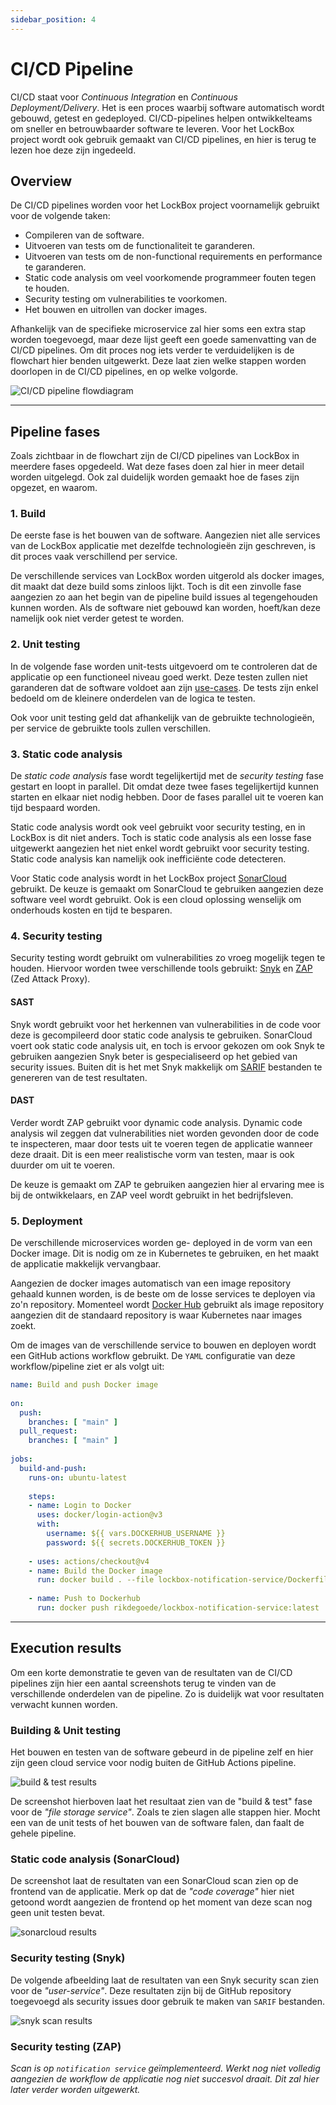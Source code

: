 ```yaml
---
sidebar_position: 4
---
```

# CI/CD Pipeline
CI/CD staat voor _Continuous Integration_ en _Continuous Deployment/Delivery_. Het is een proces waarbij software automatisch wordt gebouwd, getest en gedeployed. CI/CD-pipelines helpen ontwikkelteams om sneller en betrouwbaarder software te leveren. Voor het LockBox project wordt ook gebruik gemaakt van CI/CD pipelines, en hier is terug te lezen hoe deze zijn ingedeeld. 

## Overview
De CI/CD pipelines worden voor het LockBox project voornamelijk gebruikt voor de volgende taken:
- Compileren van de software.
- Uitvoeren van tests om de functionaliteit te garanderen.
- Uitvoeren van tests om de non-functional requirements en performance te garanderen.
- Static code analysis om veel voorkomende programmeer fouten tegen te houden. 
- Security testing om vulnerabilities te voorkomen.
- Het bouwen en uitrollen van docker images. 

Afhankelijk van de specifieke microservice zal hier soms een extra stap worden toegevoegd, maar deze lijst geeft een goede samenvatting van de CI/CD pipelines. Om dit proces nog iets verder te verduidelijken is de flowchart hier benden uitgewerkt. Deze laat zien welke stappen worden doorlopen in de CI/CD pipelines, en op welke volgorde.

![CI/CD pipeline flowdiagram](./CI-CD-flowdiagram.png)

---

## Pipeline fases
Zoals zichtbaar in de flowchart zijn de CI/CD pipelines van LockBox in meerdere fases opgedeeld. Wat deze fases doen zal hier in meer detail worden uitgelegd. Ook zal duidelijk worden gemaakt hoe de fases zijn opgezet, en waarom.

### 1. Build
De eerste fase is het bouwen van de software. Aangezien niet alle services van de LockBox applicatie met dezelfde technologieën zijn geschreven, is dit proces vaak verschillend per service. 

De verschillende services van LockBox worden uitgerold als docker images, dit maakt dat deze build soms zinloos lijkt. Toch is dit een zinvolle fase aangezien zo aan het begin van de pipeline build issues al tegengehouden kunnen worden. Als de software niet gebouwd kan worden, hoeft/kan deze namelijk ook niet verder getest te worden. 

### 2. Unit testing
In de volgende fase worden unit-tests uitgevoerd om te controleren dat de applicatie op een functioneel niveau goed werkt. Deze testen zullen niet garanderen dat de software voldoet aan zijn [use-cases](https://rikdgd.github.io/rikdegoede-s6-docs/docs/Application-Design/analyse-document#use-cases). De tests zijn enkel bedoeld om de kleinere onderdelen van de logica te testen. 

Ook voor unit testing geld dat afhankelijk van de gebruikte technologieën, per service de gebruikte tools zullen verschillen. 

### 3. Static code analysis
De *static code analysis* fase wordt tegelijkertijd met de *security testing* fase gestart en loopt in parallel. Dit omdat deze twee fases tegelijkertijd kunnen starten en elkaar niet nodig hebben. Door de fases parallel uit te voeren kan tijd bespaard worden. 

Static code analysis wordt ook veel gebruikt voor security testing, en in LockBox is dit niet anders. Toch is static code analysis als een losse fase uitgewerkt aangezien het niet enkel wordt gebruikt voor security testing. Static code analysis kan namelijk ook inefficiënte code detecteren. 

Voor Static code analysis wordt in het LockBox project [SonarCloud](https://www.sonarsource.com/products/sonarcloud/) gebruikt. De keuze is gemaakt om SonarCloud te gebruiken aangezien deze software veel wordt gebruikt. Ook is een cloud oplossing wenselijk om onderhouds kosten en tijd te besparen.

### 4. Security testing
Security testing wordt gebruikt om vulnerabilities zo vroeg mogelijk tegen te houden. Hiervoor worden twee verschillende tools gebruikt: [Snyk](https://snyk.io/) en [ZAP](https://www.zaproxy.org/) (Zed Attack Proxy). 

#### SAST
Snyk wordt gebruikt voor het herkennen van vulnerabilities in de code voor deze is gecompileerd door static code analysis te gebruiken. SonarCloud voert ook static code analysis uit, en toch is ervoor gekozen om ook Snyk te gebruiken aangezien Snyk beter is gespecialiseerd op het gebied van security issues. Buiten dit is het met Snyk makkelijk om [SARIF](https://sarifweb.azurewebsites.net/) bestanden te genereren van de test resultaten. 

#### DAST
Verder wordt ZAP gebruikt voor dynamic code analysis. Dynamic code analysis wil zeggen dat vulnerabilities niet worden gevonden door de code te inspecteren, maar door tests uit te voeren tegen de applicatie wanneer deze draait. Dit is een meer realistische vorm van testen, maar is ook duurder om uit te voeren.  

De keuze is gemaakt om ZAP te gebruiken aangezien hier al ervaring mee is bij de ontwikkelaars, en ZAP veel wordt gebruikt in het bedrijfsleven. 

### 5. Deployment
De verschillende microservices worden ge- deployed in de vorm van een Docker image. Dit is nodig om ze in Kubernetes te gebruiken, en het maakt de applicatie makkelijk vervangbaar. 

Aangezien de docker images automatisch van een image repository gehaald kunnen worden, is de beste om de losse services te deployen via zo'n repository. Momenteel wordt [Docker Hub](https://hub.docker.com/) gebruikt als image repository aangezien dit de standaard repository is waar Kubernetes naar images zoekt. 

Om de images van de verschillende service to bouwen en deployen wordt een GitHub actions workflow gebruikt. De `YAML` configuratie van deze workflow/pipeline ziet er als volgt uit:
```yaml
name: Build and push Docker image  
  
on:  
  push:  
    branches: [ "main" ]  
  pull_request:  
    branches: [ "main" ]  
  
jobs:  
  build-and-push:  
    runs-on: ubuntu-latest  
  
    steps:  
    - name: Login to Docker  
      uses: docker/login-action@v3  
      with:  
        username: ${{ vars.DOCKERHUB_USERNAME }}  
        password: ${{ secrets.DOCKERHUB_TOKEN }}  
          
    - uses: actions/checkout@v4  
    - name: Build the Docker image  
      run: docker build . --file lockbox-notification-service/Dockerfile --tag rikdegoede/lockbox-notification-service:latest
    
    - name: Push to Dockerhub  
      run: docker push rikdegoede/lockbox-notification-service:latest
```

---
## Execution results
Om een korte demonstratie te geven van de resultaten van de CI/CD pipelines zijn hier een aantal screenshots terug te vinden van de verschillende onderdelen van de pipeline. Zo is duidelijk wat voor resultaten verwacht kunnen worden.

### Building & Unit testing
Het bouwen en testen van de software gebeurd in de pipeline zelf en hier zijn geen cloud service voor nodig buiten de GitHub Actions pipeline. 

![build & test results](./build-test-results.png)

De screenshot hierboven laat het resultaat zien van de "build & test" fase voor de *"file storage service"*. Zoals te zien slagen alle stappen hier. Mocht een van de unit tests of het bouwen van de software falen, dan faalt de gehele pipeline. 

### Static code analysis (SonarCloud)
De screenshot laat de resultaten van een SonarCloud scan zien op de frontend van de applicatie. Merk op dat de *"code coverage"* hier niet getoond wordt aangezien de frontend op het moment van deze scan nog geen unit testen bevat. 

![sonarcloud results](./sonarcloud-results.png)

### Security testing (Snyk)
De volgende afbeelding laat de resultaten van een Snyk security scan zien voor de *"user-service"*. Deze resultaten zijn bij de GitHub repository toegevoegd als security issues door gebruik te maken van `SARIF` bestanden.

![snyk scan results](./snyk-results.png)

### Security testing (ZAP)
*Scan is op `notification service` geïmplementeerd. Werkt nog niet volledig aangezien de workflow de applicatie nog niet succesvol draait. Dit zal hier later verder worden uitgewerkt.*